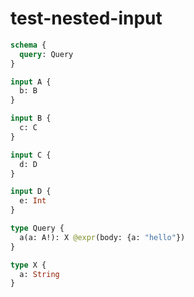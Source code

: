# test-nested-input

```graphql @server
schema {
  query: Query
}

input A {
  b: B
}

input B {
  c: C
}

input C {
  d: D
}

input D {
  e: Int
}

type Query {
  a(a: A!): X @expr(body: {a: "hello"})
}

type X {
  a: String
}
```
